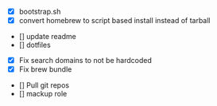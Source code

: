 - [x] bootstrap.sh
- [x] convert homebrew to script based install instead of tarball
- [] update readme
- [] dotfiles
- [x] Fix search domains to not be hardcoded
- [x] Fix brew bundle
- [] Pull git repos
- [] mackup role
